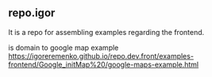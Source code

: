 ## repo.igor
It is a repo for assembling examples regarding the frontend.

is domain to google map example
https://igoreremenko.github.io/repo.dev.front/examples-frontend/Google_initMap%20/google-maps-example.html
